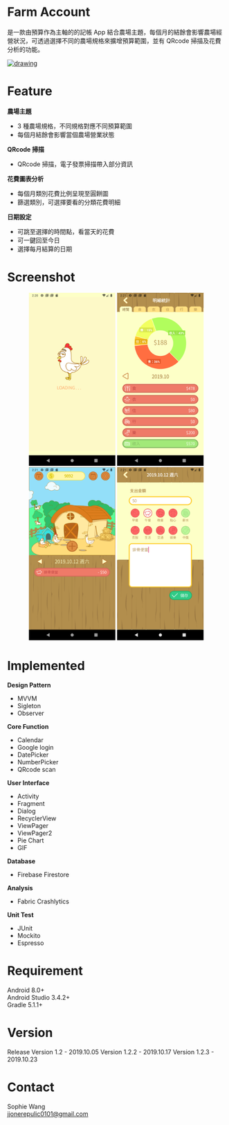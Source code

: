 # Farm Account
是一款由預算作為主軸的的記帳 App 結合農場主題，每個月的結餘會影響農場經營狀況，可透過選擇不同的農場規格來擴增預算範圍，並有 QRcode 掃描及花費分析的功能。

<a href="https://play.google.com/store/apps/details?id=com.snc.farmaccount">
<img src="https://i0.hdslb.com/bfs/article/58666d256ea1a984f55b2938d820e8978c1b8d6c.png" alt="drawing" width="200"/>
</a>

# Feature
**農場主題**

- 3 種農場規格，不同規格對應不同預算範圍
- 每個月結餘會影響當個農場營業狀態

**QRcode 掃描**

- QRcode 掃描，電子發票掃描帶入部分資訊

**花費圖表分析**

- 每個月類別花費比例呈現至圓餅圖
- 篩選類別，可選擇要看的分類花費明細

**日期設定**

- 可跳至選擇的時間點，看當天的花費
- 可一鍵回至今日
- 選擇每月結算的日期

# Screenshot
<p align="center">
  <img src="https://github.com/com0101/farmaccount/blob/master/screenshot/RM4.png" alt="drawing" width="200"/> <img   src="https://github.com/com0101/farmaccount/blob/master/screenshot/RM3.png" alt="drawing" width="200"/> <img src="https://github.com/com0101/farmaccount/blob/master/screenshot/RM2.png" alt="drawing" width="200"/> <img src="https://github.com/com0101/farmaccount/blob/master/screenshot/RM1.png" alt="drawing" width="200"/>
</p>

# Implemented
**Design Pattern**

- MVVM
- Sigleton
- Observer

**Core Function**

- Calendar
- Google login
- DatePicker
- NumberPicker
- QRcode scan

**User Interface**

- Activity
- Fragment
- Dialog
- RecyclerView
- ViewPager
- ViewPager2
- Pie Chart
- GIF

**Database**

- Firebase Firestore

**Analysis**

- Fabric Crashlytics

**Unit Test**

- JUnit
- Mockito
- Espresso

# Requirement
Android 8.0+  
Android Studio 3.4.2+  
Gradle 5.1.1+

# Version
Release Version 1.2 - 2019.10.05
        Version 1.2.2 - 2019.10.17
        Version 1.2.3 - 2019.10.23

# Contact
Sophie Wang  
jjonerepulic0101@gmail.com





